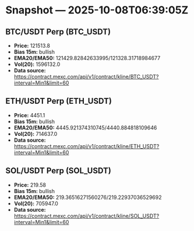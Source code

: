 # Snapshot — 2025-10-08T06:39:05Z

## BTC/USDT Perp (BTC_USDT)
- **Price:** 121513.8
- **Bias 15m:** bullish
- **EMA20/EMA50:** 121429.82842633995/121328.31718984677
- **Vol(20):** 1596132.0
- **Data source:** https://contract.mexc.com/api/v1/contract/kline/BTC_USDT?interval=Min1&limit=60

## ETH/USDT Perp (ETH_USDT)
- **Price:** 4451.1
- **Bias 15m:** bullish
- **EMA20/EMA50:** 4445.921374310745/4440.884818109646
- **Vol(20):** 714637.0
- **Data source:** https://contract.mexc.com/api/v1/contract/kline/ETH_USDT?interval=Min1&limit=60

## SOL/USDT Perp (SOL_USDT)
- **Price:** 219.58
- **Bias 15m:** bullish
- **EMA20/EMA50:** 219.36516271560276/219.22937036529692
- **Vol(20):** 705947.0
- **Data source:** https://contract.mexc.com/api/v1/contract/kline/SOL_USDT?interval=Min1&limit=60
